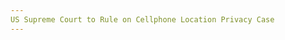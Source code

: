 ```yaml
---
US Supreme Court to Rule on Cellphone Location Privacy Case
---
```

<article class="post-listing post-20874 post type-post status-publish format-standard has-post-thumbnail hentry 
    
    <div class="post-inner">
    
    
        
    <span>Posted by: <a href="https://www.deepdotweb.com/author/dividedby0/" title="">DividedBy0 </a></span>
    
    
    <span>June 24, 2017</span>
    <span>in <a href="https://www.deepdotweb.com/category/news-updates/" rel="category tag">News Updates</a></span>
    
    <span><a href="https://www.deepdotweb.com/2017/06/24/us-supreme-court-to-rule-on-cellphone-location-privacy-case/#respond">Leave a comment</a></span>
    </p>
    <div class="clear"></div>
    
    <div class="entry">
    
    <p>The <a href="https://www.reuters.com/article/us-usa-court-mobilephone-idUSKBN18W1RY">United States Supreme Court recently agreed to hear an appeal</a> in a case that could have huge implications on cellphone privacy. A man named Timothy Carpenter was convicted of armed robberies in Ohio and Michigan after police discovered the man was in the approximate area of the robberies during the times they were committed. The police had obtained the “cell site location information” from Carpenter&#8217;s cellular service provider without a warrant. Cellular service providers are able to determine the approximate location of their customers by looking at which local cellphone towers the customer&#8217;s cellular device is connecting to.</p>
    <p>Every year, law enforcement requests tens of thousands of records of cell site location information from users of each of the major cellular service providers in America, such as Verizon, AT&amp;T, Sprint, and T-Mobile. The requests to cellular service providers for cell site location information by law enforcement are rarely denied. The records law enforcement obtained on Carpenter&#8217;s cellphone location went back 127 days and revealed nearly 13,000 separate location points. The location information revealed private information, such as where Carpenter attended church.</p>
    <p>The Carpenter case is among several cases in recent years that the Supreme Court has taken up which concerns digital privacy and location privacy. <a href="https://www.washingtonpost.com/politics/supreme-court-warrants-needed-in-gps-tracking/2012/01/23/gIQAx7qGLQ_story.html">In 2012, the Supreme Court unanimously ruled</a> that law enforcement is generally required to obtain a warrant before using GPS tracking technology on a suspect. Two years later, <a href="https://www.deepdotweb.com/2017/04/20/legislators-introduce-bills-protect-digital-privacy-rights-us-borders/">in 2014, the Supreme Court unanimously ruled in the case of Riley v. California</a> that law enforcement needed a warrant to search a suspect&#8217;s cellphone.</p>
    <p>With the <a href="http://www.enterprisefeatures.com/united-states-v-miller-the-1976-court-case-that-determined-your-privacy-rights-in-the-cloud/">1976 case of United States v. Miller</a> and the <a href="https://en.wikipedia.org/wiki/Smith_v._Maryland">1979 case of Smith v. Maryland</a>, the Supreme Court created the “third party doctrine”. Under the Supreme Court&#8217;s third party doctrine, once a person discloses information to a third party, it is no longer protected by the 4<sup>th</sup> amendment. A federal law passed in 1986, known as the <a href="https://www.deepdotweb.com/2017/02/24/judge-breaks-precedent-orders-google-hand-foreign-emails/">Stored Communications Act</a>, requires law enforcement to obtain a subpoena from a court in order to access data such as cell site location information from a third party. Privacy advocates disagree with the court&#8217;s third party doctrine and the Stored Communications Act, as they do not require probable cause and a warrant, as required by the 4<sup>th</sup> amendment. Probable cause and a warrant is not required in order to obtain a subpoena for information under the Stored Communications Act.</p>
    <p><a id="post-20874-article-text"></a> The appellant, Timothy Carpenter, is being represented by the American Civil Liberties Union (ACLU). &#8220;Because cellphone location records can reveal countless private details of our lives, police should only be able to access them by getting a warrant based on probable cause,&#8221; <a href="https://www.aclu.org/news/supreme-court-hear-first-cell-phone-location-data-case-0">Nathan Freed Wessler, a lawyer from the ACLU&#8217;s Speech, Privacy and Technology Project said in a press release</a>. <a id="post-20874-midArticle_12"></a>&#8220;The time has come for the Supreme Court to make clear that the longstanding protections of the 4<sup>th</sup> Amendment apply with undiminished force to these kinds of sensitive digital records.”</p>
    <p>In a brief submitted to the court, the Trump administration stated that it opposes the requirement of a warrant based on probable cause in order for law enforcement to obtain cell site location information from cellular service providers. The Trump administration believes that society has a compelling interest in acquiring the cell site location information without a warrant. The administration believes requiring a warrant would slow down law enforcement&#8217;s ability to apprehend suspects early on in investigations.</p>
    <p>The 9<sup>th</sup> Circuit Court of Appeals recently heard the case of United States v. Gilton, which raised similar issues. In 2015, the Supreme Court declined to hear an appeal in the case of United States v. Davis, where the 11<sup>th</sup> Circuit Court of Appeals ruled a warrant was not required for cell site location information.The appeal to the Supreme Court in the case of Carpenter v. United States, No. 16-402 will be decided sometime between October of this year and June of next year, during the Supreme Court&#8217;s next term. The Supreme Court is likely to also hear other digital privacy cases in the near future, such as cases involving whether a suspect can be <a href="https://www.deepdotweb.com/2017/05/19/court-rules-phone-pins-are-not-protected-by-the-5th-amendment/">required to reveal the password or PIN to their cellphone or other electronic device</a>.</p>
    
    
    </div><!-- .entry /-->
    <span style="display:none" class="updated">2017-06-24</span>
    <div style="display:none" class="vcard author" itemprop="author" itemscope itemtype="http://schema.org/Person"><strong class="fn" itemprop="name"><a href="https://www.deepdotweb.com/author/dividedby0/" title="Posts by DividedBy0" rel="author">DividedBy0</a></strong></div>
    
    
    </div><!-- .post-inner -->
</article><!-- .post-listing -->

